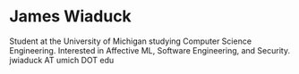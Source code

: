 # James Wiaduck
Student at the University of Michigan studying Computer Science Engineering. Interested in Affective ML, Software Engineering, and Security.
jwiaduck AT umich DOT edu
